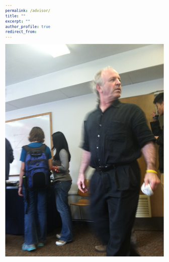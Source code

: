 ```yaml
---
permalink: /advisor/
title: ""
excerpt: ""
author_profile: true
redirect_from:
---
```


[<img src="images/dan.JPG" />](https://engineering.jhu.edu/faculty/daniel-naiman/)
